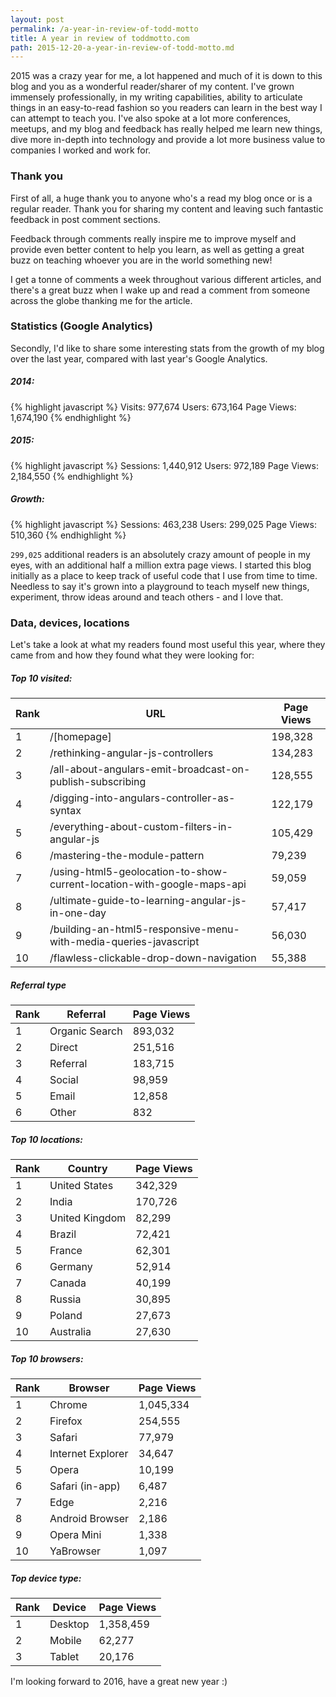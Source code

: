 ```yaml
---
layout: post
permalink: /a-year-in-review-of-todd-motto
title: A year in review of toddmotto​.com
path: 2015-12-20-a-year-in-review-of-todd-motto.md
---
```


2015 was a crazy year for me, a lot happened and much of it is down to this blog and you as a wonderful reader/sharer of my content. I've grown immensely professionally, in my writing capabilities, ability to articulate things in an easy-to-read fashion so you readers can learn in the best way I can attempt to teach you. I've also spoke at a lot more conferences, meetups, and my blog and feedback has really helped me learn new things, dive more in-depth into technology and provide a lot more business value to companies I worked and work for.

### Thank you

First of all, a huge thank you to anyone who's a read my blog once or is a regular reader. Thank you for sharing my content and leaving such fantastic feedback in post comment sections.

Feedback through comments really inspire me to improve myself and provide even better content to help you learn, as well as getting a great buzz on teaching whoever you are in the world something new!

I get a tonne of comments a week throughout various different articles, and there's a great buzz when I wake up and read a comment from someone across the globe thanking me for the article.

### Statistics (Google Analytics)

Secondly, I'd like to share some interesting stats from the growth of my blog over the last year, compared with last year's Google Analytics.

##### 2014:

{% highlight javascript %}
Visits: 977,674
Users: 673,164
Page Views: 1,674,190
{% endhighlight %}

##### 2015:

{% highlight javascript %}
Sessions: 1,440,912
Users: 972,189
Page Views: 2,184,550
{% endhighlight %}

##### Growth:

{% highlight javascript %}
Sessions: 463,238
Users: 299,025
Page Views: 510,360
{% endhighlight %}

`299,025` additional readers is an absolutely crazy amount of people in my eyes, with an additional half a million extra page views. I started this blog initially as a place to keep track of useful code that I use from time to time. Needless to say it's grown into a playground to teach myself new things, experiment, throw ideas around and teach others - and I love that.

### Data, devices, locations

Let's take a look at what my readers found most useful this year, where they came from and how they found what they were looking for:

##### Top 10 visited:

| Rank    | URL                                                                    | Page Views |
| ------- | ---------------------------------------------------------------------- | ---------- |
| 1       | /[homepage]                                                            | 198,328    |
| 2       | /rethinking-angular-js-controllers                                     | 134,283    |
| 3       | /all-about-angulars-emit-broadcast-on-publish-subscribing              | 128,555    |
| 4       | /digging-into-angulars-controller-as-syntax                            | 122,179    |
| 5       | /everything-about-custom-filters-in-angular-js                         | 105,429    |
| 6       | /mastering-the-module-pattern                                          | 79,239     |
| 7       | /using-html5-geolocation-to-show-current-location-with-google-maps-api | 59,059     |
| 8       | /ultimate-guide-to-learning-angular-js-in-one-day                      | 57,417     |
| 9       | /building-an-html5-responsive-menu-with-media-queries-javascript       | 56,030     |
| 10      | /flawless-clickable-drop-down-navigation                               | 55,388     |

##### Referral type

| Rank    | Referral       | Page Views |
| ------- | -------------- | ---------- |
| 1       | Organic Search | 893,032    |
| 2       | Direct         | 251,516    |
| 3       | Referral       | 183,715    |
| 4       | Social         | 98,959     |
| 5       | Email          | 12,858     |
| 6       | Other          | 832        |

##### Top 10 locations:

| Rank    | Country        | Page Views   |
| ------- | -------------- | ------------ |
| 1       | United States  | 342,329      |
| 2       | India          | 170,726      |
| 3       | United Kingdom | 82,299       |
| 4       | Brazil         | 72,421       |
| 5       | France         | 62,301       |
| 6       | Germany        | 52,914       |
| 7       | Canada         | 40,199       |
| 8       | Russia         | 30,895       |
| 9       | Poland         | 27,673       |
| 10      | Australia      | 27,630       |

##### Top 10 browsers:

| Rank    | Browser           | Page Views   |
| ------- | ----------------- | ------------ |
| 1       | Chrome            | 1,045,334    |
| 2       | Firefox           | 254,555      |
| 3       | Safari            | 77,979       |
| 4       | Internet Explorer | 34,647       |
| 5       | Opera             | 10,199       |
| 6       | Safari (in-app)   | 6,487        |
| 7       | Edge              | 2,216        |
| 8       | Android Browser   | 2,186        |
| 9       | Opera Mini        | 1,338        |
| 10      | YaBrowser         | 1,097        |

##### Top device type:

| Rank    | Device            | Page Views   |
| ------- | ----------------- | ------------ |
| 1       | Desktop           | 1,358,459    |
| 2       | Mobile            | 62,277       |
| 3       | Tablet            | 20,176       |

I'm looking forward to 2016, have a great new year :)

